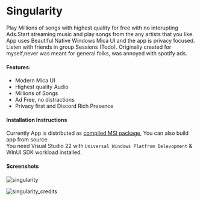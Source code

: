 # Singularity

Play Millions of songs with highest quality for free with no interupting Ads.Start streaming music and play songs from the any artists that you like. App uses Beautiful Native Windows Mica UI and the app is privacy focused. Listen with friends in group Sessions (Todo). Originally created for myself,never was meant for general folks, was annoyed with spotify ads.

#### Features:
* Modern Mica UI
* Highest quality Audio
* Millions of Songs
* Ad Free, no distractions
* Privacy first 
and Discord Rich Presence

#### Installation Instructions 
Currently App is  distributed as [compiled MSI package](https://github.com/sps014/Singularity/releases/download/0.0.1/SingularityApp_0.0.1.0.zip), You can also build app from source.<br>
You need Visual Studio 22 with `Universal Windows Platfrom Delevopment` & WInUI SDK workload installed.



#### Screenshots

![singularity](https://user-images.githubusercontent.com/45932883/213257288-2cc0c2b1-c96a-4b4e-a1f3-28d08edce18b.png)

![singularity_credits](https://user-images.githubusercontent.com/45932883/213257257-5ad00b89-041e-4c2f-ad57-8b616e28ddef.png)

